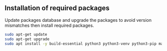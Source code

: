 ## Installation of required packages

Update packages database and upgrade the packages to avoid version mismatches then install required packages.

```bash
sudo apt-get update
sudo apt-get upgrade
sudo apt install -y build-essential python3 python3-venv python3-pip make git
```
